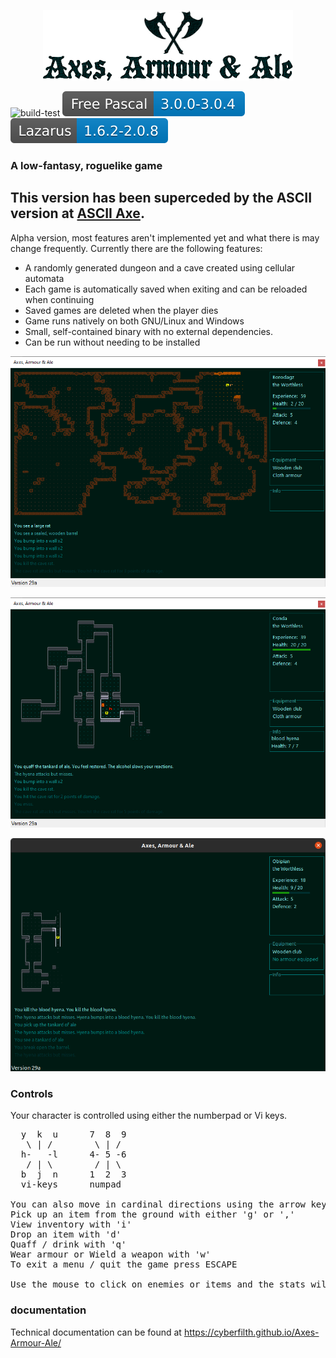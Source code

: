 <p align="center">
  <img width="400" height="113" src="GITscreenshots/Logo.png">
</p>

![build-test](https://github.com/cyberfilth/Axes-Armour-Ale/workflows/build-test/badge.svg)     ![Free Pascal](GITscreenshots/fpc.svg)      ![Lazarus](GITscreenshots/lazarus.svg)

### A low-fantasy, roguelike game

##  This version has been superceded by the ASCII version at [ASCII Axe](https://github.com/cyberfilth/ASCII-axe).

Alpha version, most features aren't implemented yet and what there is may change frequently. Currently there are the following features:
 - A randomly generated dungeon and a cave created using cellular automata
 - Each game is automatically saved when exiting and can be reloaded when continuing
 - Saved games are deleted when the player dies
 - Game runs natively on both GNU/Linux and Windows
 - Small, self-contained binary with no external dependencies.
 - Can be run without needing to be installed
 

![Cave screenshot](GITscreenshots/windows_screenshot1.png)

![Dungeon screenshot](GITscreenshots/windows_screenshot2.png)

![Dungeon screenshot](GITscreenshots/linux_screenshot1.png)


### Controls
Your character is controlled using either the numberpad or Vi keys.
<pre>
  y  k  u      7  8  9
   \ | /        \ | /
  h-   -l      4- 5 -6
   / | \        / | \
  b  j  n      1  2  3
  vi-keys      numpad

You can also move in cardinal directions using the arrow keys.
Pick up an item from the ground with either 'g' or ','
View inventory with 'i'
Drop an item with 'd'
Quaff / drink with 'q'
Wear armour or Wield a weapon with 'w'
To exit a menu / quit the game press ESCAPE

Use the mouse to click on enemies or items and the stats will display in the info box
</pre>

### documentation
Technical documentation can be found at https://cyberfilth.github.io/Axes-Armour-Ale/
